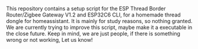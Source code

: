 This repository contains a setup script for the ESP Thread Border Router/Zigbee Gateway V1.2 and ESP32C6 CLI, for a homemade thread dongle for homeassistant.
It is mainly for study reasons, so nothing granted.
We are currently trying to improve this script, maybe make it a executable in the close future.
Keep in mind, we are just people, if there is something wrong or not working, Let us know!
